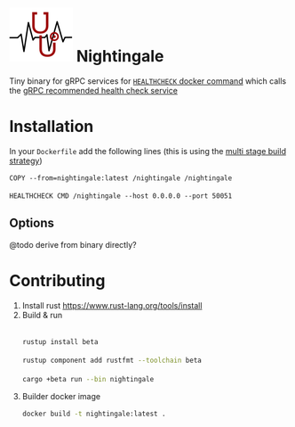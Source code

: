 # ![Nightingale logo](/doc/logo.svg) Nightingale
Tiny binary for gRPC services for [`HEALTHCHECK` docker command](https://docs.docker.com/engine/reference/builder/#healthcheck) which calls the [gRPC recommended health check service](https://github.com/grpc/grpc/blob/master/doc/health-checking.md)

# Installation

In your `Dockerfile` add the following lines (this is using the [multi stage build strategy](https://docs.docker.com/develop/develop-images/multistage-build/))

```
COPY --from=nightingale:latest /nightingale /nightingale

HEALTHCHECK CMD /nightingale --host 0.0.0.0 --port 50051
```

## Options
@todo derive from binary directly?

# Contributing

1. Install rust
    https://www.rust-lang.org/tools/install
2. Build & run
    ```sh

    rustup install beta

    rustup component add rustfmt --toolchain beta

    cargo +beta run --bin nightingale

    ```
3. Builder docker image
    ```sh
    docker build -t nightingale:latest .
    ```

